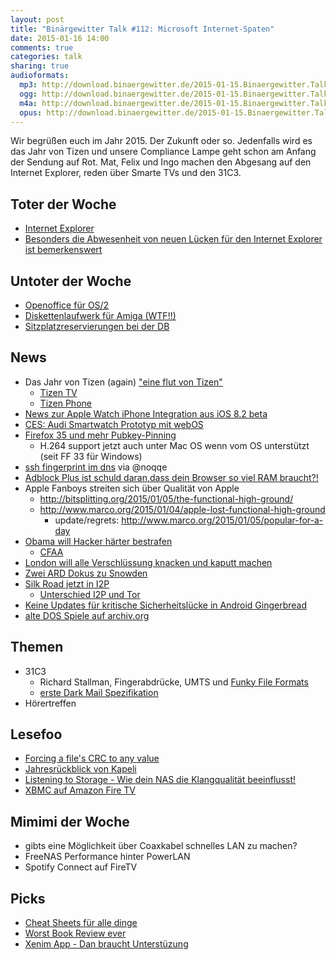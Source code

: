 ```yaml
---
layout: post
title: "Binärgewitter Talk #112: Microsoft Internet-Spaten"
date: 2015-01-16 14:00
comments: true
categories: talk
sharing: true
audioformats:
  mp3: http://download.binaergewitter.de/2015-01-15.Binaergewitter.Talk.112.mp3
  ogg: http://download.binaergewitter.de/2015-01-15.Binaergewitter.Talk.112.ogg
  m4a: http://download.binaergewitter.de/2015-01-15.Binaergewitter.Talk.112.m4a
  opus: http://download.binaergewitter.de/2015-01-15.Binaergewitter.Talk.112.opus
---
```

Wir begrüßen euch im Jahr 2015. Der Zukunft oder so. Jedenfalls wird es das Jahr von Tizen und unsere Compliance Lampe geht schon am Anfang der Sendung auf Rot. Mat, Felix und Ingo machen den Abgesang auf den Internet Explorer, reden über Smarte TVs und den 31C3.

## Toter der Woche
- [Internet Explorer](http://www.heise.de/newsticker/meldung/Spartanische-Geruechte-um-Abschaffung-des-Internet-Explorer-2517371.html )
- [Besonders die Abwesenheit von neuen Lücken für den Internet Explorer ist bemerkenswert](http://www.heise.de/security/meldung/Patchday-Microsoft-stopft-acht-Luecken-in-Windows-2517423.html )

## Untoter der Woche
- [Openoffice für OS/2](http://www.heise.de/ix/meldung/OpenOffice-fuer-OS-2-erhaeltlich-2513423.html?wt_mc=sm.feed.tw.ix )
- [Diskettenlaufwerk für Amiga (WTF!!)](http://www.heise.de/newsticker/meldung/Neues-Diskettenlaufwerk-fuer-alte-Amigas-2518021.html )
- [Sitzplatzreservierungen bei der DB](http://bahnreise-wiki.de/wiki/Reservierungen_Deutschland#Hintergrundinfos_zu_Sitzplatzreservierungen )

## News

- Das Jahr von Tizen (again) ["eine flut von Tizen"]( http://www.techstage.de/news/Samsung-bringt-dieses-Jahr-eine-Flut-von-Tizen-Geraeten-2518139.html )
    * [Tizen TV](http://global.samsungtomorrow.com/samsung-electronics-redefines-tv-experience-with-new-smart-tv-powered-by-tizen/ )
    * [Tizen Phone](http://www.heise.de/newsticker/meldung/Samsung-bringt-erstes-Tizen-Smartphone-in-Indien-auf-den-Markt-2517983.html )
- [News zur Apple Watch iPhone Integration aus iOS 8.2 beta]( http://9to5mac.com/2015/01/13/apple-watch-iphone-companion-app-revealed-with-new-watch-features-monograms/ )
- [CES: Audi Smartwatch Prototyp mit webOS]( http://www.computerbase.de/2015-01/lg-smartwatch-webos/ )
- [Firefox 35 und mehr Pubkey-Pinning](https://wiki.mozilla.org/SecurityEngineering/Public_Key_Pinning#Implementation_status )
    * H.264 support jetzt auch unter Mac OS wenn vom OS unterstützt (seit FF 33 für Windows)
- [ssh fingerprint im dns](http://blog.chr.istoph.de/openssh-fingerprinte-im-dns/ ) via @noqqe
- [Adblock Plus ist schuld daran,dass dein Browser so viel RAM braucht?!]( http://www.extremetech.com/computing/182428-ironic-iframes-adblock-plus-is-probably-the-reason-firefox-and-chrome-are-such-memory-hogs )
- Apple Fanboys streiten sich über Qualität von Apple
    * http://bitsplitting.org/2015/01/05/the-functional-high-ground/
    * http://www.marco.org/2015/01/04/apple-lost-functional-high-ground
        * update/regrets: http://www.marco.org/2015/01/05/popular-for-a-day
- [Obama will Hacker härter bestrafen]( http://arstechnica.com/tech-policy/2015/01/obama-wants-congress-to-increase-prison-sentences-for-hackers/ )
    * [CFAA]( http://en.wikipedia.org/wiki/Computer_Fraud_and_Abuse_Act )
- [London will alle Verschlüssung knacken und kaputt machen](http://www.heise.de/newsticker/meldung/Grossbritannien-Cameron-will-gegen-Verschluesselung-vorgehen-2516774.html )
- [Zwei ARD Dokus zu Snowden]( http://www.heise.de/newsticker/meldung/ARD-Doku-mit-Edward-Snowden-Der-Cyberkrieg-hat-begonnen-2517100.html )
- [Silk Road jetzt in I2P]( http://gizmodo.com/silk-road-reloaded-ditches-tor-for-a-more-anonymous-net-1678839282 )
  * [Unterschied I2P und Tor]( https://geti2p.net/de/comparison/tor )
- [Keine Updates für kritische Sicherheitslücke in Android Gingerbread]( https://community.rapid7.com/community/metasploit/blog/2015/01/11/google-no-longer-provides-patches-for-webview-jelly-bean-and-prior )
- [alte DOS Spiele auf archiv.org](http://www.heise.de/newsticker/meldung/MS-DOS-Spiele-Internet-Archiv-veroeffentlicht-2400-Spiele-Klassiker-fuer-den-Browser-2511291.html )

## Themen

- 31C3
  - Richard Stallman, Fingerabdrücke, UMTS und [Funky File Formats]( https://events.ccc.de/congress/2014/Fahrplan/events/5930.html )
  - [erste Dark Mail Spezifikation](http://www.pro-linux.de/news/1/21896/erste-dark-mail-spezifikation-fertiggestellt.html )
- Hörertreffen

## Lesefoo

- [Forcing a file's CRC to any value]( http://www.nayuki.io/page/forcing-a-files-crc-to-any-value )
- [Jahresrückblick von Kapeli]( http://blog.kapeli.com/my-year-in-review-2014 )
- [Listening to Storage - Wie dein NAS die Klangqualität beeinflusst!]( http://www.enjoythemusic.com/hificritic/vol5_no3/listening_to_storage.htm )
- [XBMC auf Amazon Fire TV]( http://euer.krebsco.de/xbmc-on-firetv.html )

## Mimimi der Woche
- gibts eine Möglichkeit über Coaxkabel schnelles LAN zu machen?
- FreeNAS Performance hinter PowerLAN
- Spotify Connect auf FireTV

## Picks
- [Cheat Sheets für alle dinge]( http://packetlife.net/library/cheat-sheets/ )
- [Worst Book Review ever]( https://www.youtube.com/watch?v=r3ffR6KIgME )
- [Xenim App - Dan braucht Unterstüzung](https://flattr.com/thing/429901/XENIM-Streaming-App )

